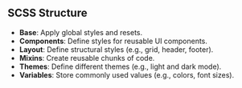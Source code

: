 ## SCSS Structure

- **Base**: Apply global styles and resets.
- **Components**: Define styles for reusable UI components.
- **Layout**: Define structural styles (e.g., grid, header, footer).
- **Mixins**: Create reusable chunks of code.
- **Themes**: Define different themes (e.g., light and dark mode).
- **Variables**: Store commonly used values (e.g., colors, font sizes).
